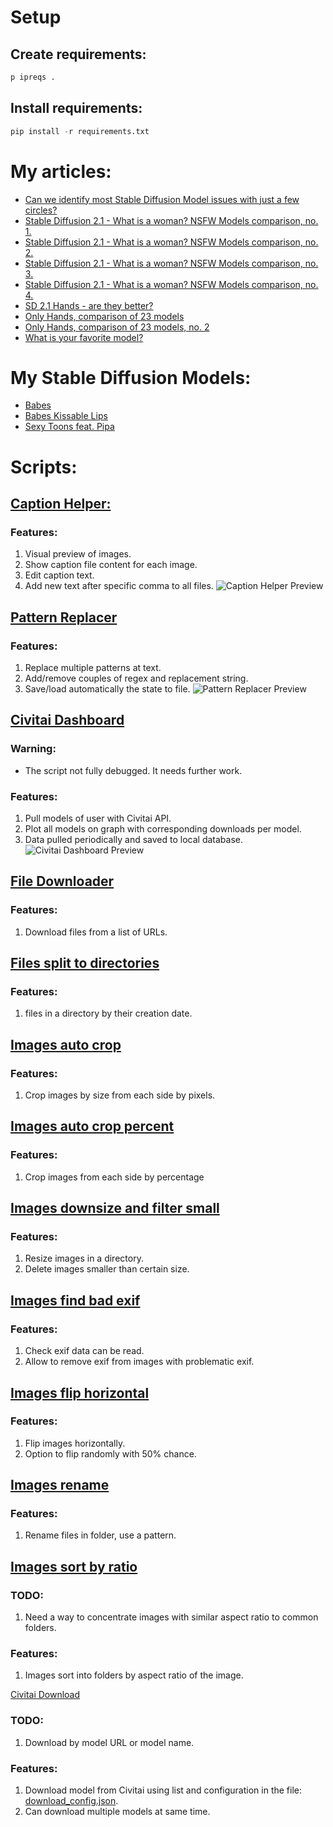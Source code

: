 # Setup
## Create requirements:
``` python
p ipreqs .
```

## Install  requirements:
``` python
pip install -r requirements.txt
```

# My articles:
* [Can we identify most Stable Diffusion Model issues with just a few circles?](https://www.reddit.com/r/StableDiffusion/comments/12u6c76/can_we_identify_most_stable_diffusion_model/?utm_source=share&utm_medium=web2x&context=3)
* [Stable Diffusion 2.1 - What is a woman? NSFW Models comparison, no. 1.](https://www.reddit.com/r/unstable_diffusion/comments/zg27jv/stable_diffusion_21_what_is_a_woman_nsfw_models/?utm_source=share&utm_medium=web2x&context=3)
* [Stable Diffusion 2.1 - What is a woman? NSFW Models comparison, no. 2.](https://www.reddit.com/r/unstable_diffusion/comments/zg73ba/stable_diffusion_21_what_is_a_woman_nsfw_models/?utm_source=share&utm_medium=web2x&context=3)
* [Stable Diffusion 2.1 - What is a woman? NSFW Models comparison, no. 3.](https://www.reddit.com/r/unstable_diffusion/comments/zg8cd7/stable_diffusion_21_what_is_a_woman_nsfw_models/?utm_source=share&utm_medium=web2x&context=3)
* [Stable Diffusion 2.1 - What is a woman? NSFW Models comparison, no. 4.](https://www.reddit.com/r/unstable_diffusion/comments/zg971f/stable_diffusion_21_what_is_a_woman_nsfw_models/?utm_source=share&utm_medium=web2x&context=3)
* [SD 2.1 Hands - are they better?](https://www.reddit.com/r/StableDiffusion/comments/zfel6y/sd_21_hands_are_they_better/?utm_source=share&utm_medium=web2x&context=3)
* [Only Hands, comparison of 23 models](https://www.reddit.com/r/StableDiffusion/comments/ze2ooc/stable_hands_hands_comparison_in_23_models/?utm_source=share&utm_medium=web2x&context=3)
* [Only Hands, comparison of 23 models, no. 2](https://www.reddit.com/r/StableDiffusion/comments/zez6y3/only_hands_comparison_of_23_models_no_2/?utm_source=share&utm_medium=web2x&context=3)
* [What is your favorite model?](https://www.reddit.com/r/StableDiffusion/comments/za1bj2/what_is_your_favorite_model/?utm_source=share&utm_medium=web2x&context=3)

# My Stable Diffusion Models:
* [Babes](https://civitai.com/models/2220/babes)
* [Babes Kissable Lips
](https://civitai.com/models/26566/babes-kissable-lips)
* [Sexy Toons feat. Pipa](https://civitai.com/models/35549/sexy-toons-feat-pipa)

# Scripts:

##  [Caption Helper:](captions_helper.py)
### Features:
1. Visual preview of images.
2. Show caption file content for each image.
3. Edit caption text.
4. Add new text after specific comma to all files.
![Caption Helper Preview](readme_files/caption_helper_preview_01.png)

## [Pattern Replacer](pattern_replacer.py)
### Features:
1. Replace multiple patterns at text.
2. Add/remove couples of regex and replacement string.
3. Save/load automatically the state to file.
![Pattern Replacer Preview](readme_files/pattern_replacer_preview_01.png)

## [Civitai Dashboard](civitai_dashboard.py)
### Warning:
* The script not fully debugged. It needs further work. 
### Features:
1. Pull models of user with Civitai API.
2. Plot all models on graph with corresponding downloads per model.
3. Data pulled periodically and saved to local database.
![Civitai Dashboard Preview](readme_files/civitai_dasboard_preview_01.png)

## [File Downloader](file_downloader.py)
### Features:
1. Download files from a list of URLs.

## [Files split to directories](files_split_to_directories.py)
### Features:
1.  files in a directory by their creation date.

## [Images auto crop](images_auto_crop.py)
### Features:
1.  Crop images by size from each side by pixels.

## [Images auto crop percent](images_auto_crop_percent.py)
### Features:
1.  Crop images from each side by percentage

## [Images downsize and filter small](images_downsize_and_filter_small.py)
### Features:
1.  Resize images in a directory.
2.  Delete images smaller than certain size.

## [Images find bad exif](images_find_bad_exif.py)
### Features:
1.  Check exif data can be read.
2.  Allow to remove exif from images with problematic exif.

## [Images flip horizontal](images_flip_horizontal.py)
### Features:
1.  Flip images horizontally.
2.  Option to flip randomly with 50% chance.

## [Images rename](images_rename.py)
### Features:
1.  Rename files in folder, use a pattern.

## [Images sort by ratio](images_sort_by_ratio.py)
### TODO:
1. Need a way to concentrate images with similar aspect ratio to common folders.
### Features:
1. Images sort into folders by aspect ratio of the image.

[Civitai Download](civitai_download.py)
### TODO:
1. Download by model URL or model name.
### Features:
1. Download model from Civitai using list and configuration in the file: [download_config.json](download_config.json).
2. Can download multiple models at same time.